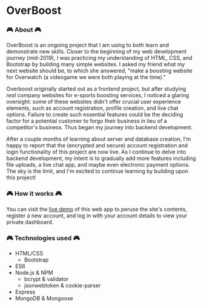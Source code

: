 # OverBoost

### 🎮 About 🎮
OverBoost is an ongoing project that I am using to both learn and demonstrate new skills. Closer to the beginning of my web development journey (mid-2019), I was practicing my understanding of HTML, CSS, and Bootstrap by building many simple websites. I asked my friend what my next website should be, to which she answered, "make a boosting website for Overwatch (a videogame we were both playing at the time)." 

Overboost originally started out as a frontend project, but after studying *real* company websites for e-sports boosting services, I noticed a glaring oversight: some of these websites didn't offer crucial user experience elements, such as account registration, profile creation, and live chat options. Failure to create such essential features could be the deciding factor for a potential customer to forgo their business in lieu of a competitor's business. Thus began my journey into backend development.

After a couple months of learning about server and database creation, I'm happy to report that the (encrypted and secure) account registration and login functionality of this project are now live. As I continue to delve into backend development, my intent is to gradually add more features including file uploads, a live chat app, and maybe even electronic payment options. The sky is the limit, and I'm excited to continue learning by building upon this project!

### 🎮 How it works 🎮
You can visit the [live demo](http://overwatchboosting.herokuapp.com/) of this web app to peruse the site's contents, register a new account, and log in with your account details to view your private dashboard.

### 🎮 Technologies used 🎮

- HTML/CSS
	- Bootstrap
- ES6
- Node.js & NPM
	- bcrypt & validator
	- jsonwebtoken & cookie-parser
- Express
- MongoDB & Mongoose




